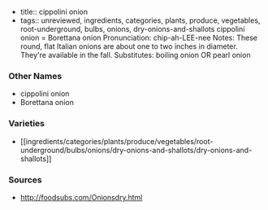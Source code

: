 - title:: cippolini onion
- tags:: unreviewed, ingredients, categories, plants, produce, vegetables, root-underground, bulbs, onions, dry-onions-and-shallots
cippolini onion = Borettana onion Pronunciation: chip-ah-LEE-nee Notes: These round, flat Italian onions are about one to two inches in diameter. They're available in the fall. Substitutes: boiling onion OR pearl onion

### Other Names

* cippolini onion
* Borettana onion

### Varieties

* [[ingredients/categories/plants/produce/vegetables/root-underground/bulbs/onions/dry-onions-and-shallots/dry-onions-and-shallots]]

### Sources
* http://foodsubs.com/Onionsdry.html
